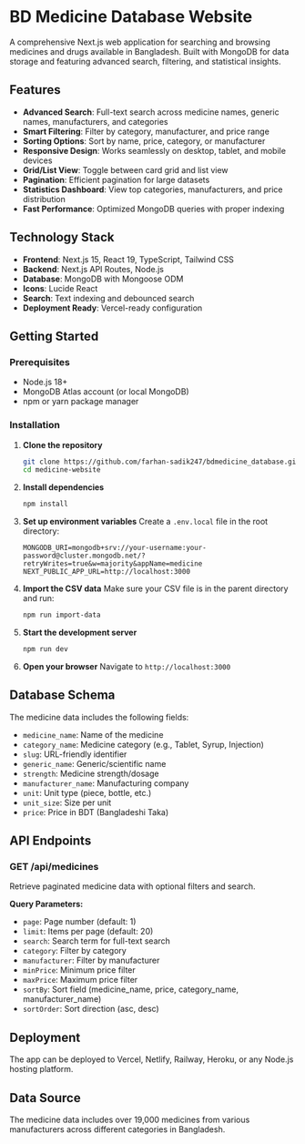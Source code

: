 # BD Medicine Database Website

A comprehensive Next.js web application for searching and browsing medicines and drugs available in Bangladesh. Built with MongoDB for data storage and featuring advanced search, filtering, and statistical insights.

## Features

- **Advanced Search**: Full-text search across medicine names, generic names, manufacturers, and categories
- **Smart Filtering**: Filter by category, manufacturer, and price range
- **Sorting Options**: Sort by name, price, category, or manufacturer
- **Responsive Design**: Works seamlessly on desktop, tablet, and mobile devices
- **Grid/List View**: Toggle between card grid and list view
- **Pagination**: Efficient pagination for large datasets
- **Statistics Dashboard**: View top categories, manufacturers, and price distribution
- **Fast Performance**: Optimized MongoDB queries with proper indexing

## Technology Stack

- **Frontend**: Next.js 15, React 19, TypeScript, Tailwind CSS
- **Backend**: Next.js API Routes, Node.js
- **Database**: MongoDB with Mongoose ODM
- **Icons**: Lucide React
- **Search**: Text indexing and debounced search
- **Deployment Ready**: Vercel-ready configuration

## Getting Started

### Prerequisites

- Node.js 18+ 
- MongoDB Atlas account (or local MongoDB)
- npm or yarn package manager

### Installation

1. **Clone the repository**
   ```bash
   git clone https://github.com/farhan-sadik247/bdmedicine_database.git
   cd medicine-website
   ```

2. **Install dependencies**
   ```bash
   npm install
   ```

3. **Set up environment variables**
   Create a `.env.local` file in the root directory:
   ```env
   MONGODB_URI=mongodb+srv://your-username:your-password@cluster.mongodb.net/?retryWrites=true&w=majority&appName=medicine
   NEXT_PUBLIC_APP_URL=http://localhost:3000
   ```

4. **Import the CSV data**
   Make sure your CSV file is in the parent directory and run:
   ```bash
   npm run import-data
   ```

5. **Start the development server**
   ```bash
   npm run dev
   ```

6. **Open your browser**
   Navigate to `http://localhost:3000`

## Database Schema

The medicine data includes the following fields:

- `medicine_name`: Name of the medicine
- `category_name`: Medicine category (e.g., Tablet, Syrup, Injection)
- `slug`: URL-friendly identifier
- `generic_name`: Generic/scientific name
- `strength`: Medicine strength/dosage
- `manufacturer_name`: Manufacturing company
- `unit`: Unit type (piece, bottle, etc.)
- `unit_size`: Size per unit
- `price`: Price in BDT (Bangladeshi Taka)

## API Endpoints

### GET /api/medicines
Retrieve paginated medicine data with optional filters and search.

**Query Parameters:**
- `page`: Page number (default: 1)
- `limit`: Items per page (default: 20)
- `search`: Search term for full-text search
- `category`: Filter by category
- `manufacturer`: Filter by manufacturer  
- `minPrice`: Minimum price filter
- `maxPrice`: Maximum price filter
- `sortBy`: Sort field (medicine_name, price, category_name, manufacturer_name)
- `sortOrder`: Sort direction (asc, desc)

## Deployment

The app can be deployed to Vercel, Netlify, Railway, Heroku, or any Node.js hosting platform.

## Data Source

The medicine data includes over 19,000 medicines from various manufacturers across different categories in Bangladesh.
